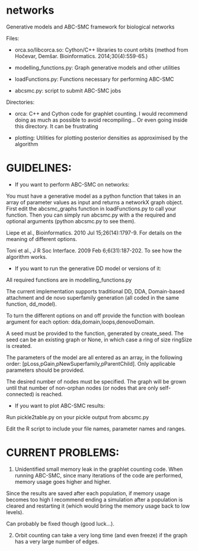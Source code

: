 networks
========

Generative models and ABC-SMC framework for biological networks

Files:

- orca.so/libcorca.so: Cython/C++ libraries to count orbits (method from Hočevar, Demšar. Bioinformatics. 2014;30(4):559-65.)

- modelling_functions.py: Graph generative models and other utilities

- loadFunctions.py: Functions necessary for performing ABC-SMC

- abcsmc.py: script to submit ABC-SMC jobs

Directories:

- orca: C++ and Cython code for graphlet counting. I would recommend doing as much as possible to avoid recompiling... Or even going inside this directory. It can be frustrating

- plotting: Utilities for plotting posterior densities as approximised by the algorithm

GUIDELINES:
===========

- If you want to perform ABC-SMC on networks:

You must have a generative model as a python function that takes in an array of parameter values as input and returns a networkX graph object.
First edit the abcsmc_graphs function in loadFunctions.py to call your function.
Then you can simply run abcsmc.py with a the required and optional arguments (python abcsmc.py to see them).

Liepe et al., Bioinformatics. 2010 Jul 15;26(14):1797-9. For details on the meaning of different options.

Toni et al., J R Soc Interface. 2009 Feb 6;6(31):187-202. To see how the algorithm works.


- If you want to run the generative DD model or versions of it:

All required functions are in modelling_functions.py

The current implementation supports traditional DD, DDA, Domain-based attachment and de novo superfamily generation (all coded in the same function, dd_model).

To turn the different options on and off provide the function with boolean argument for each option: dda,domain,loops,denovoDomain.

A seed must be provided to the function, generated by create_seed. The seed can be an existing graph or None, in which case a ring of size ringSize is created.

The parameters of the model are all entered as an array, in the following order: [pLoss,pGain,pNewSuperfamily,pParentChild]. Only applicable parameters should be provided.

The desired number of nodes must be specified. The graph will be grown until that number of non-orphan nodes (or nodes that are only self-connected) is reached.

- If you want to plot ABC-SMC results:

Run pickle2table.py on your pickle output from abcsmc.py

Edit the R script to include your file names, parameter names and ranges.


CURRENT PROBLEMS:
================

1. Unidentified small memory leak in the graphlet counting code. When running ABC-SMC, since many iterations of the code are performed, memory usage goes higher and higher.

Since the results are saved after each population, if memory usage becomes too high I recommend ending a simulation after a population is cleared and restarting it (which would bring the memory usage back to low levels).

Can probably be fixed though (good luck...).

2. Orbit counting can take a very long time (and even freeze) if the graph has a very large number of edges.
